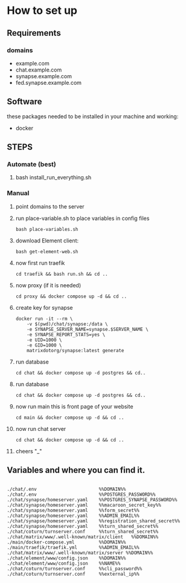 # How to set up

## Requirements

### domains

- example.com
- chat.example.com
- synapse.example.com
- fed.synapse.example.com

## Software

these packages needed to be installed in your machine and working:

- docker


## STEPS

### Automate  (best)

1. bash install_run_everything.sh

### Manual



1. point domains to the server


1. run place-variable.sh to place variables in config files
    ```
    bash place-variables.sh
    ```

1. download Element client:

    ```
    bash get-element-web.sh
    ```
1. now first run traefik

    ```
    cd traefik && bash run.sh && cd ..
    ```
1. now proxy (if it is needed)

    ```
    cd proxy && docker compose up -d && cd ..
    ```

1. create key for synapse

    ```
    docker run -it --rm \
        -v $(pwd)/chat/synapse:/data \
        -e SYNAPSE_SERVER_NAME=synapse.$SERVER_NAME \
        -e SYNAPSE_REPORT_STATS=yes \
        -e UID=1000 \
        -e GID=1000 \
        matrixdotorg/synapse:latest generate
    ```
1. run database
    ```
    cd chat && docker compose up -d postgres && cd..
    ```

1. run database
    ```
    cd chat && docker compose up -d postgres && cd..
    ```
    

1. now run main this is front page of your website

    ```
    cd main && docker compose up -d && cd ..
    ```

1. now run chat server

    ```
    cd chat && docker compose up -d && cd ..
    ```

1. cheers "_"

## Variables and where you can find it.



```

./chat/.env                       %%DOMAIN%%
./chat/.env                       %%POSTGRES_PASSWORD%%
./chat/synapse/homeserver.yaml    %%POSTGRES_SYNAPSE_PASSWORD%%
./chat/synapse/homeserver.yaml    %%macaroon_secret_key%%
./chat/synapse/homeserver.yaml    %%form_secret%%
./chat/synapse/homeserver.yaml    %%ADMIN_EMAIL%%
./chat/synapse/homeserver.yaml    %%registration_shared_secret%%
./chat/synapse/homeserver.yaml    %%turn_shared_secret%%
./chat/coturn/turnserver.conf     %%turn_shared_secret%%
./chat/matrix/www/.well-known/matrix/client   %%DOMAIN%%
./main/docker-compose.yml         %%DOMAIN%%      
./main/traefik/traefik.yml        %%ADMIN_EMAIL%%
./chat/matrix/www/.well-known/matrix/server %%DOMAIN%%
./chat/element/www/config.json    %%DOMAIN%%
./chat/element/www/config.json    %%NAME%%
./chat/coturn/turnserver.conf     %%cli_password%%
./chat/coturn/turnserver.conf     %%external_ip%%

```
